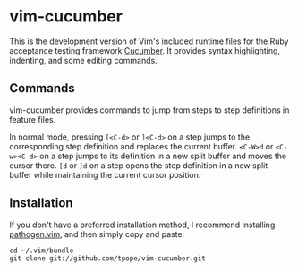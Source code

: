 # vim-cucumber

This is the development version of Vim's included runtime files for the Ruby
acceptance testing framework [Cucumber](http://cukes.info/). It provides
syntax highlighting, indenting, and some editing commands.

## Commands

vim-cucumber provides commands to jump from steps to step definitions in
feature files.

In normal mode, pressing `[<C-d>` or `]<C-d>` on a step jumps to the
corresponding step definition and replaces the current buffer. `<C-W>d` or
`<C-w><C-d>` on a step jumps to its definition in a new split buffer and moves
the cursor there. `[d` or `]d` on a step opens the step definition in a new
split buffer while maintaining the current cursor position.

## Installation

If you don't have a preferred installation method, I recommend installing
[pathogen.vim](https://github.com/tpope/vim-pathogen), and then simply copy
and paste:

    cd ~/.vim/bundle
    git clone git://github.com/tpope/vim-cucumber.git
